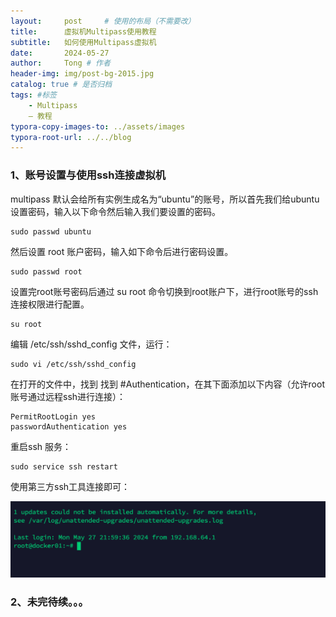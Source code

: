 ```yaml
---
layout:     post     # 使用的布局（不需要改）
title:      虚拟机Multipass使用教程
subtitle:   如何使用Multipass虚拟机
date:       2024-05-27
author:     Tong # 作者
header-img: img/post-bg-2015.jpg 
catalog: true # 是否归档
tags: #标签
    - Multipass
    — 教程
typora-copy-images-to: ../assets/images
typora-root-url: ../../blog
---
```


### 1、账号设置与使用ssh连接虚拟机

multipass 默认会给所有实例生成名为“ubuntu”的账号，所以首先我们给ubuntu设置密码，输入以下命令然后输入我们要设置的密码。

```shell
sudo passwd ubuntu
```

然后设置 root 账户密码，输入如下命令后进行密码设置。

```shell
sudo passwd root
```

设置完root账号密码后通过 su root 命令切换到root账户下，进行root账号的ssh 连接权限进行配置。

````shell
su root
````

编辑 /etc/ssh/sshd_config 文件，运行：

```shell
sudo vi /etc/ssh/sshd_config
```

在打开的文件中，找到 找到 #Authentication，在其下面添加以下内容（允许root账号通过远程ssh进行连接）：

```shell
PermitRootLogin yes
passwordAuthentication yes
```

重启ssh 服务：

```shell
sudo service ssh restart
```

使用第三方ssh工具连接即可：

![image-20240527220811419](/assets/images/image-20240527220811419.png)



### 2、未完待续。。。
